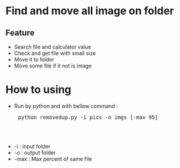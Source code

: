 # Find and move all image on folder
## Feature
* Search file and calculator value
* Check and get file with smail size
* Move it to folder
* Move some file if it not is image
# How to using <br>
* Run by python and with bellow command :
<pre>
    python removedup.py -i pics -o imgs [-max 95]
</pre>
<br><br>
* -i : input folder <br>
* -o : output folder <br>
* -max : Max percent of same file<br>